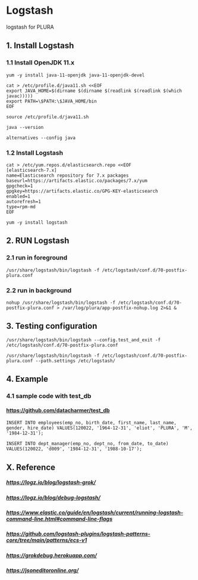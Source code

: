 # Logstash
logstash for PLURA

## 1. Install Logstash

### 1.1 Install OpenJDK 11.x

    yum -y install java-11-openjdk java-11-openjdk-devel
    
    cat > /etc/profile.d/java11.sh <<EOF
    export JAVA_HOME=$(dirname $(dirname $(readlink $(readlink $(which javac)))))
    export PATH=\$PATH:\$JAVA_HOME/bin
    EOF
    
    source /etc/profile.d/java11.sh
    
    java --version
    
    alternatives --config java
    
### 1.2 Install Logstash

    cat > /etc/yum.repos.d/elasticsearch.repo <<EOF
    [elasticsearch-7.x]
    name=Elasticsearch repository for 7.x packages
    baseurl=https://artifacts.elastic.co/packages/7.x/yum
    gpgcheck=1
    gpgkey=https://artifacts.elastic.co/GPG-KEY-elasticsearch
    enabled=1
    autorefresh=1
    type=rpm-md
    EOF

    yum -y install logstash

## 2. RUN Logstash

### 2.1 run in foreground

    /usr/share/logstash/bin/logstash -f /etc/logstash/conf.d/70-postfix-plura.conf 

### 2.2 run in background

    nohup /usr/share/logstash/bin/logstash -f /etc/logstash/conf.d/70-postfix-plura.conf > /var/log/plura/app-postfix-nohup.log 2>&1 &

## 3. Testing configuration
 
    /usr/share/logstash/bin/logstash --config.test_and_exit -f /etc/logstash/conf.d/70-postfix-plura.conf
    
    /usr/share/logstash/bin/logstash -f /etc/logstash/conf.d/70-postfix-plura.conf --path.settings /etc/logstash/

## 4. Example

### 4.1 sample code with test_db
#### https://github.com/datacharmer/test_db

    INSERT INTO employees(emp_no, birth_date, first_name, last_name, gender, hire_date) VALUES(120022, '1964-12-31', 'eliot', 'PLURA', 'M', '1984-12-31');
    
    INSERT INTO dept_manager(emp_no, dept_no, from_date, to_date) VALUES(120022, 'd009', '1984-12-31', '1988-10-17');


## X. Reference
##### https://logz.io/blog/logstash-grok/
##### https://logz.io/blog/debug-logstash/
##### https://www.elastic.co/guide/en/logstash/current/running-logstash-command-line.html#command-line-flags
##### https://github.com/logstash-plugins/logstash-patterns-core/tree/main/patterns/ecs-v1

##### https://grokdebug.herokuapp.com/
##### https://jsoneditoronline.org/
